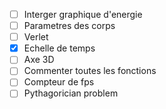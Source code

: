 - [ ] Interger graphique d'energie
- [ ] Parametres des corps
- [ ] Verlet
- [x] Echelle de temps
- [ ] Axe 3D
- [ ] Commenter toutes les fonctions 
- [ ] Compteur de fps
- [ ] Pythagorician problem

